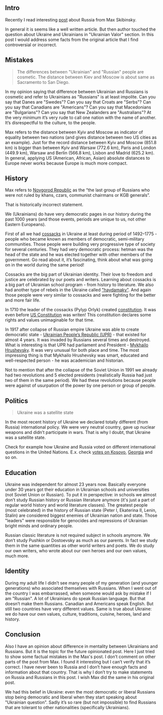 <!--
name: No Russian rebound
description: Rebound on "No Russian" post from Max Skibinsky
author: Anton Podviaznikov
author_email: anton@hashobject.com
author_url: http://twitter.com/podviaznikov
author_github: podviaznikov
author_twitter: podviaznikov
author_avatar: /images/anton-avatar.png
location: San Francisco, USA
date_created: 2014-08-02
date_modified: 2014-08-02
date_published: 2014-08-02
headline:
in_language: en
keywords: history, politics, ukraine, education
discussion_url: https://github.com/hashobject/blog.hashobject.com/issues/18
canonical_url: http://blog.hashobject.com/no-russian-rebound
-->

## Intro

Recently I read interesting [post](https://www.evernote.com/shard/s3/sh/64926e07-83b7-47f2-8d66-42519ca42e42/56cd665b9cd6ebc659ed7a79b4dd770a) about Russia from Max Skibinsky.

In general it is seems like a well written article. But then author touched the question about Ukraine and Ukrainians in "Ukrainian Valor" section. In this post I would address some facts from the original article that I find controversial or incorrect.


## Mistakes

>The differences between "Ukrainian" and "Russian" people are cosmetic. The distance between Kiev and Moscow is about same as Sacramento to San Diego.

In my opinion saying that difference between Ukrainian and Russians is cosmetic and refer to Ukrainians as "Russians"  is at least impolite.
Can you say that Danes are "Swedes"? Can you say that Croats are "Serbs"? Can you say that Canadians are "Americans"? Can you say that Macedonians are "Bulgarians"? Can you say that New Zealanders are "Australians"? At the very minimum it’s very rude to call one nation with the name of another. It’s disrespectful to the culture, to the people.


Max refers to the distance between Kyiv and Moscow as indicator of equality between two nations (and gives distance between two US cities as an example). Just for the record distance between Kyiv and Moscow (851.8 km) is bigger than between Kyiv and Warsaw (772.6 km), Paris and London (449.9 km),  Warsaw and Berlin (566.8 km), Lisbon and Madrid (625.2 km). In general, applying US (American, African, Asian) absolute distances to Europe never works because Europe is much more compact.


## History

Max refers to [Novgorod Republic](http://en.wikipedia.org/wiki/Novgorod_Republic) as the “the last group of Russians who were not ruled by khans, czars, communist chairmans or KGB generals”.

That is historically incorrect statement.


We (Ukrainians) do have very democratic pages in our history during the past 1000 years (and those events, periods are unique to us, not other Eastern Europeans).

First of all we had [cossacks](http://en.wikipedia.org/wiki/Zaporozhian_Cossacks) in Ukraine at
least during period of 1492–1775  - people who became known as members of democratic, semi-military communities. Those people were building very progressive type of society for several centuries. They had very democratic process: hetman was the head of the state and he was elected together with other members of the government. Go read about it, it’s fascinating, think about what was going on in the world during the same period!

Cossacks are the big part of Ukrainian identity. Their love to freedom and justice are celebrated by our poets and writers. Learning about cossacks is a big part of Ukrainian school program - from history to literature.
We also had another type of rebels in the Ukraine called ["haydamaky"](http://en.wikipedia.org/wiki/Haidamaka).
And again those people were very similar to cossacks and were fighting for the better and more fair life.

In 1710 the leader of the cossacks (Pylyp Orlyk) created
[constitution](http://en.wikipedia.org/wiki/Constitution_of_Pylyp_Orlyk). It was even before
[US Constitution](http://en.wikipedia.org/wiki/United_States_Constitution) was writen! This
constitution declares some rights and values unimaginable for that time.

In 1917 after collapse of Russian empire Ukraine was able to create democratic state -
[Ukrainian People’s Republic (UPR)](http://en.wikipedia.org/wiki/Ukrainian_People's_Republic) -  that existed for almost 4 years. It was invaded by Russians several times and destroyed.
What is interesting is that UPR had parliament and President -
[Mykhailo Hrushevsky](http://en.wikipedia.org/wiki/Mykhailo_Hrushevsky).
It was very unusual for both place and time. The most impressing thing is that Mykhailo Hrushevsky was smart, educated and well-respected person - he was academician and historian.

Not to mention that after the collapse of the Soviet Union in 1991 we already had two revolutions and 5 elected presidents (realistically Russia had just two of them in the same period). We had these revolutions because people were against of usurpation of the power by one person or group of people.


## Politics

>Ukraine was a satellite state

In the most recent history of Ukraine we declared totally different (from Russia) international policy. We were very neutral country, gave up nuclear weapons and didn’t participate in wars.
That is why I doubt, that Ukraine was a satellite state.

Check for example how Ukraine and Russia voted on different international questions in the United Nations. E.x. check [votes on Kosovo](http://unbisnet.un.org:8080/ipac20/ipac.jsp?session=14B6698V585J8.8756&menu=search&aspect=power&npp=50&ipp=20&spp=20&profile=voting&ri=5&source=~%21horizon&index=.VW&term=Kosovo&x=0&y=0&aspect=power), [Georgia](http://unbisnet.un.org:8080/ipac20/ipac.jsp?session=14B6698V585J8.8756&menu=search&aspect=power&npp=50&ipp=20&spp=20&profile=voting&ri=2&matchopt=0%7C0&source=~%21horizon&index=.VW&term=Georgia&x=14&y=13&aspect=power) and so on.


## Education

Ukraine was independent for almost 23 years now.
Basically everyone under 30 years got their education in Ukrainian schools and universities (not Soviet Union or Russian). To put it in perspective: in schools we almost don’t study Russian history or Russian literature anymore (it's just a part of regular world history and world literature classes). The greatest people (most celebrated) in the history of Russian state (Peter I,  Ekaterina II, Lenin, Stalin) are considered biggest enemies of Ukrainian nation and state. Those "leaders" were responsible for genocides and repressions of Ukrainian bright minds and ordinary people.

Russian classic literature is not required subject in schools anymore. We don’t study Pushkin or Dostoevsky as much as our parents. In fact we study them in the same quantities as other world writers and poets.
We do study our own writers, who wrote about our own heroes and our own values, much more.


## Identity

During my adult life I didn’t see many people of my generation (and younger generations) who associated themselves with Russians. When I went out of the country I was embarrassed, when someone would ask by mistake if I am "Russian". A lot of Ukrainians do speak Russian language. But that doesn’t make them Russians. Canadian and Americans speak English. But still two countries have very different values. Same is true about Ukraine: we do have our own values, culture, traditions, cuisine, heroes, land and history.



## Conclusion

Also I  have an opinion about difference in mentality between Ukrainians and Russians. But it is the topic for the future opinionated post. Here I just tried to show some factual mistakes in the Max's post.
I don’t comment on other parts of the post from Max. I found it interesting but I can’t verify that it’s correct. I have never been to Russia and I don’t have enough facts and information about that country. That is why I don’t try to make statements on Russia and Russians in this post. I wish Max did the same in his original post.

We had this belief in Ukraine: even the most democratic or liberal Russians stop being democratic and liberal when they start speaking about "Ukrainian question". Sadly it’s so rare (but not impossible) to find Russians that are tolerant to other nationalities (specifically Ukrainians).
